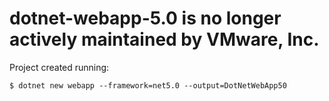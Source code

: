 # dotnet-webapp-5.0 is no longer actively maintained by VMware, Inc.

Project created running:
```
$ dotnet new webapp --framework=net5.0 --output=DotNetWebApp50
```
